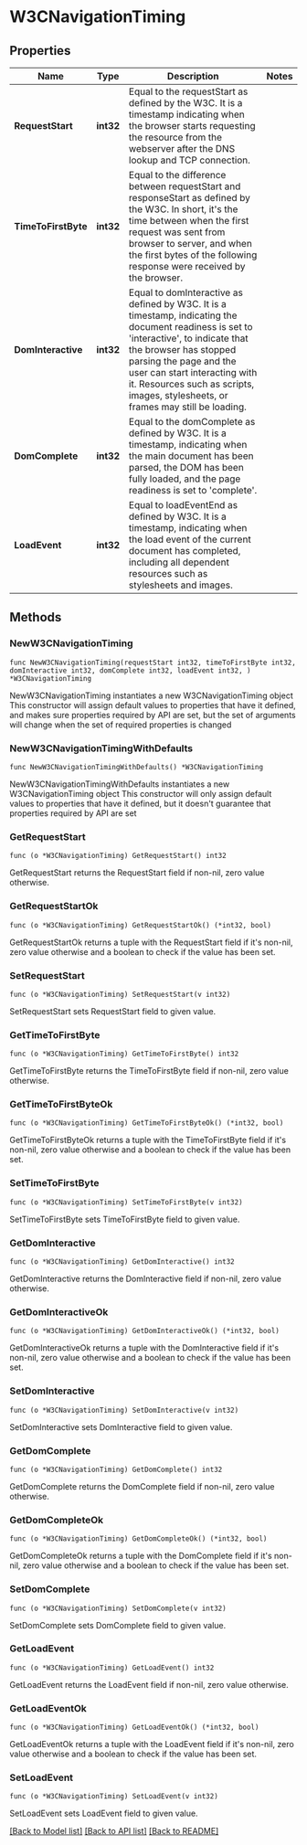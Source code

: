 # W3CNavigationTiming

## Properties

Name | Type | Description | Notes
------------ | ------------- | ------------- | -------------
**RequestStart** | **int32** | Equal to the requestStart as defined by the W3C.  It is a timestamp indicating when the browser starts requesting the resource from the webserver after the DNS lookup and TCP connection. | 
**TimeToFirstByte** | **int32** | Equal to the difference between requestStart and responseStart as defined by the W3C.  In short, it&#39;s the time between when the first request was sent from browser to server, and when the first bytes of the following response were received by the browser. | 
**DomInteractive** | **int32** | Equal to domInteractive as defined by W3C.  It is a timestamp, indicating the document readiness is set to &#39;interactive&#39;, to indicate that the browser has stopped parsing the page and the user can start interacting with it.  Resources such as scripts, images, stylesheets, or frames may still be loading. | 
**DomComplete** | **int32** | Equal to the domComplete as defined by W3C.  It is a timestamp, indicating when the main document has been parsed, the DOM has been fully loaded, and the page readiness is set to &#39;complete&#39;. | 
**LoadEvent** | **int32** | Equal to loadEventEnd as defined by W3C.  It is a timestamp, indicating when the load event of the current document has completed, including all dependent resources such as stylesheets and images. | 

## Methods

### NewW3CNavigationTiming

`func NewW3CNavigationTiming(requestStart int32, timeToFirstByte int32, domInteractive int32, domComplete int32, loadEvent int32, ) *W3CNavigationTiming`

NewW3CNavigationTiming instantiates a new W3CNavigationTiming object
This constructor will assign default values to properties that have it defined,
and makes sure properties required by API are set, but the set of arguments
will change when the set of required properties is changed

### NewW3CNavigationTimingWithDefaults

`func NewW3CNavigationTimingWithDefaults() *W3CNavigationTiming`

NewW3CNavigationTimingWithDefaults instantiates a new W3CNavigationTiming object
This constructor will only assign default values to properties that have it defined,
but it doesn't guarantee that properties required by API are set

### GetRequestStart

`func (o *W3CNavigationTiming) GetRequestStart() int32`

GetRequestStart returns the RequestStart field if non-nil, zero value otherwise.

### GetRequestStartOk

`func (o *W3CNavigationTiming) GetRequestStartOk() (*int32, bool)`

GetRequestStartOk returns a tuple with the RequestStart field if it's non-nil, zero value otherwise
and a boolean to check if the value has been set.

### SetRequestStart

`func (o *W3CNavigationTiming) SetRequestStart(v int32)`

SetRequestStart sets RequestStart field to given value.


### GetTimeToFirstByte

`func (o *W3CNavigationTiming) GetTimeToFirstByte() int32`

GetTimeToFirstByte returns the TimeToFirstByte field if non-nil, zero value otherwise.

### GetTimeToFirstByteOk

`func (o *W3CNavigationTiming) GetTimeToFirstByteOk() (*int32, bool)`

GetTimeToFirstByteOk returns a tuple with the TimeToFirstByte field if it's non-nil, zero value otherwise
and a boolean to check if the value has been set.

### SetTimeToFirstByte

`func (o *W3CNavigationTiming) SetTimeToFirstByte(v int32)`

SetTimeToFirstByte sets TimeToFirstByte field to given value.


### GetDomInteractive

`func (o *W3CNavigationTiming) GetDomInteractive() int32`

GetDomInteractive returns the DomInteractive field if non-nil, zero value otherwise.

### GetDomInteractiveOk

`func (o *W3CNavigationTiming) GetDomInteractiveOk() (*int32, bool)`

GetDomInteractiveOk returns a tuple with the DomInteractive field if it's non-nil, zero value otherwise
and a boolean to check if the value has been set.

### SetDomInteractive

`func (o *W3CNavigationTiming) SetDomInteractive(v int32)`

SetDomInteractive sets DomInteractive field to given value.


### GetDomComplete

`func (o *W3CNavigationTiming) GetDomComplete() int32`

GetDomComplete returns the DomComplete field if non-nil, zero value otherwise.

### GetDomCompleteOk

`func (o *W3CNavigationTiming) GetDomCompleteOk() (*int32, bool)`

GetDomCompleteOk returns a tuple with the DomComplete field if it's non-nil, zero value otherwise
and a boolean to check if the value has been set.

### SetDomComplete

`func (o *W3CNavigationTiming) SetDomComplete(v int32)`

SetDomComplete sets DomComplete field to given value.


### GetLoadEvent

`func (o *W3CNavigationTiming) GetLoadEvent() int32`

GetLoadEvent returns the LoadEvent field if non-nil, zero value otherwise.

### GetLoadEventOk

`func (o *W3CNavigationTiming) GetLoadEventOk() (*int32, bool)`

GetLoadEventOk returns a tuple with the LoadEvent field if it's non-nil, zero value otherwise
and a boolean to check if the value has been set.

### SetLoadEvent

`func (o *W3CNavigationTiming) SetLoadEvent(v int32)`

SetLoadEvent sets LoadEvent field to given value.



[[Back to Model list]](../README.md#documentation-for-models) [[Back to API list]](../README.md#documentation-for-api-endpoints) [[Back to README]](../README.md)


